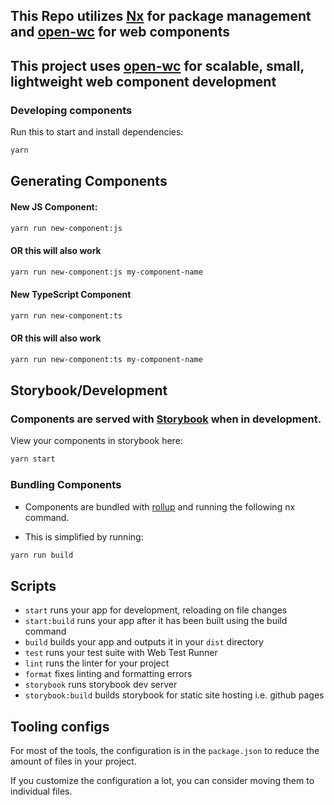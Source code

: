 ## This Repo utilizes [Nx](https://nx.dev) for package management and [open-wc](https://github.com/open-wc) for web components

## This project uses [open-wc](https://github.com/open-wc) for scalable, small, lightweight web component development

### Developing components

Run this to start and install dependencies:

```bash
yarn
```

## Generating Components
#### New JS Component:

```bash
yarn run new-component:js
```
#### OR this will also work
```bash
yarn run new-component:js my-component-name
```

#### New TypeScript Component
```bash
yarn run new-component:ts
```
#### OR this will also work
```bash
yarn run new-component:ts my-component-name
```

## Storybook/Development
### Components are served with [Storybook](https://storybook.js.org/docs/react/get-started/introduction) when in development.

View your components in storybook here:

```bash
yarn start
```

### Bundling Components

- Components are bundled with [rollup](https://github.com/rollup/rollup) and running the following nx command.

- This is simplified by running:

```bash
yarn run build
```

## Scripts

- `start` runs your app for development, reloading on file changes
- `start:build` runs your app after it has been built using the build command
- `build` builds your app and outputs it in your `dist` directory
- `test` runs your test suite with Web Test Runner
- `lint` runs the linter for your project
- `format` fixes linting and formatting errors
- `storybook` runs storybook dev server
- `storybook:build` builds storybook for static site hosting i.e. github pages

## Tooling configs

For most of the tools, the configuration is in the `package.json` to reduce the amount of files in your project.

If you customize the configuration a lot, you can consider moving them to individual files.
